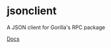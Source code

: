 # jsonclient
A JSON client for Gorilla's RPC package

[Docs](https://godoc.org/github.com/EricLagergren/jsonclient)